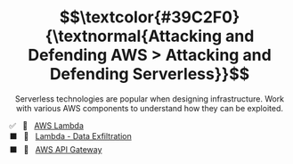 <h1 align="center"> $$\textcolor{#39C2F0}{\textnormal{Attacking and Defending AWS > Attacking and Defending Serverless}}$$ </h1>

<p align="center">Serverless technologies are popular when designing infrastructure. Work with various AWS components to understand how they can be exploited.</p>

✅ &nbsp; 🔗 &nbsp; [AWS Lambda](https://github.com/RosanaFSS/AWS-Attacking-and-Defending/blob/4-Attacking-and-Defending-Serverless/1%20.%20Medium%20%F0%9F%94%97%20-%20AWS%20Lambda.md)<br>
⬛ &nbsp; 🔗 &nbsp; [Lambda - Data Exfiltration](https://github.com/RosanaFSS/AWS-Attacking-and-Defending/blob/4-Attacking-and-Defending-Serverless/2%20.%20Medium%20%F0%9F%94%97%20-%20Lambda%20-%20Data%20Exfiltration.md)<br>
⬛ &nbsp; 🔗 &nbsp; [AWS API Gateway](https://github.com/RosanaFSS/AWS-Attacking-and-Defending/blob/4-Attacking-and-Defending-Serverless/3%20.%20Medium%20%F0%9F%94%97%20-%20AWS%20API%20Gateway.md)<br>
